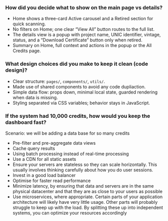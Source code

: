 ### How did you decide what to show on the main page vs details?

* Home shows a three-card Active carousel and a Retired section for quick scanning.
* No filters on Home; one clear “View All” button routes to the full list.
* The details view is a popup with project name, UNIC identifier, vintage, status, and a “Download Certificate” button only when retired.
* Summary on Home, full context and actions in the popup or the All Credits page.

### What design choices did you make to keep it clean (code design)?

* Clear structure: `pages/`, `components/`, `utils/`.
* Made use of shared components to avoid any code dupliaction. 
* Simple data flow: props down, minimal local state, guarded rendering when data is missing.
* Styling separated via CSS variables; behavior stays in JavaScript.

### If the system had 10,000 credits, how would you keep the dashboard fast?
Scenario: we will be adding a data base for so many credits

* Pre-filter and pre-aggregate data views
* Cache query results
* Using batch processing instead of real-time processing
* Use a CDN for all static assets
* Ensure your servers are stateless so they can scale horizontally. This usually involves thinking carefully about how you do user sessions.
* Invest in a good load balancer
* Optimise for faster read performance
* Minimize latency, by ensuring that data and servers are in the same physical datacenter and that they are as close to your users as possible
* Use microservices, where appropriate. Certain parts of your application architecture will likely have very little usage. Other parts will probably struggle to keep up with the load. By splitting these up into independent systems, you can optimize your resources accordingly

